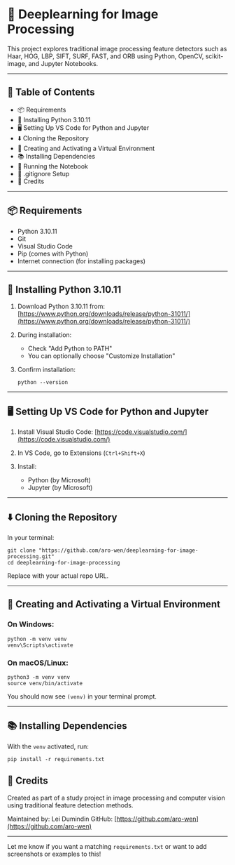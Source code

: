 # 🧠 Deeplearning for Image Processing

This project explores traditional image processing feature detectors such as Haar, HOG, LBP, SIFT, SURF, FAST, and ORB using Python, OpenCV, scikit-image, and Jupyter Notebooks.

---

## 📌 Table of Contents

* 📦 Requirements
* 🐍 Installing Python 3.10.11
* 🖥️ Setting Up VS Code for Python and Jupyter
* ⬇️ Cloning the Repository
* 🌱 Creating and Activating a Virtual Environment
* 📚 Installing Dependencies
* 🚀 Running the Notebook
* 🧼 .gitignore Setup
* 🧠 Credits

---

## 📦 Requirements

* Python 3.10.11
* Git
* Visual Studio Code
* Pip (comes with Python)
* Internet connection (for installing packages)

---

## 🐍 Installing Python 3.10.11

1. Download Python 3.10.11 from: [https://www.python.org/downloads/release/python-31011/](https://www.python.org/downloads/release/python-31011/)
2. During installation:

   * Check "Add Python to PATH"
   * You can optionally choose "Customize Installation"
3. Confirm installation:

   ```
   python --version
   ```

---

## 🖥️ Setting Up VS Code for Python and Jupyter

1. Install Visual Studio Code: [https://code.visualstudio.com/](https://code.visualstudio.com/)
2. In VS Code, go to Extensions (`Ctrl+Shift+X`)
3. Install:

   * Python (by Microsoft)
   * Jupyter (by Microsoft)

---

## ⬇️ Cloning the Repository

In your terminal:

```
git clone "https://github.com/aro-wen/deeplearning-for-image-processing.git"
cd deeplearning-for-image-processing
```

Replace with your actual repo URL.

---

## 🌱 Creating and Activating a Virtual Environment

### On Windows:

```
python -m venv venv
venv\Scripts\activate
```

### On macOS/Linux:

```
python3 -m venv venv
source venv/bin/activate
```

You should now see `(venv)` in your terminal prompt.

---

## 📚 Installing Dependencies

With the `venv` activated, run:

```
pip install -r requirements.txt
```



## 🧠 Credits

Created as part of a study project in image processing and computer vision using traditional feature detection methods.

Maintained by: Lei Dumindin
GitHub: [https://github.com/aro-wen](https://github.com/aro-wen)

---

Let me know if you want a matching `requirements.txt` or want to add screenshots or examples to this!
